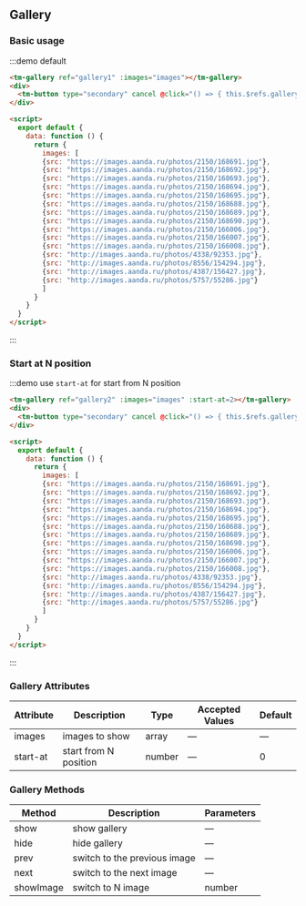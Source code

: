 <script>
  export default {
    data: function () {
      return {
        images: [
        {src: "https://images.aanda.ru/photos/2150/168691.jpg"},
        {src: "https://images.aanda.ru/photos/2150/168692.jpg"},
        {src: "https://images.aanda.ru/photos/2150/168693.jpg"},
        {src: "https://images.aanda.ru/photos/2150/168694.jpg"},
        {src: "https://images.aanda.ru/photos/2150/168695.jpg"},
        {src: "https://images.aanda.ru/photos/2150/168688.jpg"},
        {src: "https://images.aanda.ru/photos/2150/168689.jpg"},
        {src: "https://images.aanda.ru/photos/2150/168690.jpg"},
        {src: "https://images.aanda.ru/photos/2150/166006.jpg"},
        {src: "https://images.aanda.ru/photos/2150/166007.jpg"},
        {src: "https://images.aanda.ru/photos/2150/166008.jpg"},
        {src: "http://images.aanda.ru/photos/4338/92353.jpg"},
        {src: "http://images.aanda.ru/photos/8556/154294.jpg"},
        {src: "http://images.aanda.ru/photos/4387/156427.jpg"},
        {src: "http://images.aanda.ru/photos/5757/55286.jpg"}
        ]
      }
    }
  }
</script>
## Gallery

### Basic usage

:::demo default

```html
<tm-gallery ref="gallery1" :images="images"></tm-gallery>
<div>
  <tm-button type="secondary" cancel @click="() => { this.$refs.gallery1.show() }">Open gallery</tm-button>
</div>

<script>
  export default {
    data: function () {
      return {
        images: [
        {src: "https://images.aanda.ru/photos/2150/168691.jpg"},
        {src: "https://images.aanda.ru/photos/2150/168692.jpg"},
        {src: "https://images.aanda.ru/photos/2150/168693.jpg"},
        {src: "https://images.aanda.ru/photos/2150/168694.jpg"},
        {src: "https://images.aanda.ru/photos/2150/168695.jpg"},
        {src: "https://images.aanda.ru/photos/2150/168688.jpg"},
        {src: "https://images.aanda.ru/photos/2150/168689.jpg"},
        {src: "https://images.aanda.ru/photos/2150/168690.jpg"},
        {src: "https://images.aanda.ru/photos/2150/166006.jpg"},
        {src: "https://images.aanda.ru/photos/2150/166007.jpg"},
        {src: "https://images.aanda.ru/photos/2150/166008.jpg"},
        {src: "http://images.aanda.ru/photos/4338/92353.jpg"},
        {src: "http://images.aanda.ru/photos/8556/154294.jpg"},
        {src: "http://images.aanda.ru/photos/4387/156427.jpg"},
        {src: "http://images.aanda.ru/photos/5757/55286.jpg"}
        ]
      }
    }
  }
</script>

```
:::

### Start at N position

:::demo use `start-at` for start from N position

```html
<tm-gallery ref="gallery2" :images="images" :start-at=2></tm-gallery>
<div>
  <tm-button type="secondary" cancel @click="() => { this.$refs.gallery2.show() }">Open gallery</tm-button>
</div>

<script>
  export default {
    data: function () {
      return {
        images: [
        {src: "https://images.aanda.ru/photos/2150/168691.jpg"},
        {src: "https://images.aanda.ru/photos/2150/168692.jpg"},
        {src: "https://images.aanda.ru/photos/2150/168693.jpg"},
        {src: "https://images.aanda.ru/photos/2150/168694.jpg"},
        {src: "https://images.aanda.ru/photos/2150/168695.jpg"},
        {src: "https://images.aanda.ru/photos/2150/168688.jpg"},
        {src: "https://images.aanda.ru/photos/2150/168689.jpg"},
        {src: "https://images.aanda.ru/photos/2150/168690.jpg"},
        {src: "https://images.aanda.ru/photos/2150/166006.jpg"},
        {src: "https://images.aanda.ru/photos/2150/166007.jpg"},
        {src: "https://images.aanda.ru/photos/2150/166008.jpg"},
        {src: "http://images.aanda.ru/photos/4338/92353.jpg"},
        {src: "http://images.aanda.ru/photos/8556/154294.jpg"},
        {src: "http://images.aanda.ru/photos/4387/156427.jpg"},
        {src: "http://images.aanda.ru/photos/5757/55286.jpg"}
        ]
      }
    }
  }
</script>

```
:::

### Gallery Attributes
| Attribute      | Description          | Type      | Accepted Values       | Default  |
|---------- |-------------- |---------- |--------------------------------  |-------- |
| images | images to show | array | — | — |
| start-at | start from N position | number | — | 0 |

### Gallery Methods
| Method | Description | Parameters |
|---------- |-------------- | -- |
| show | show gallery | — |
| hide | hide gallery | — |
| prev | switch to the previous image | — |
| next | switch to the next image | — |
| showImage | switch to N image | number |